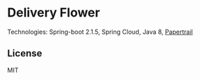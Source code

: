 # Delivery Flower
Technologies: Spring-boot 2.1.5, Spring Cloud, Java 8, [Papertrail](https://www.papertrail.com)





## License
MIT